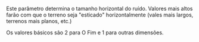 Este parâmetro determina o tamanho horizontal do ruído. Valores mais altos farão com que o terreno seja
"esticado" horizontalmente (vales mais largos, terrenos mais planos, etc.)

Os valores básicos são 2 para O Fim e 1 para outras dimensões.
